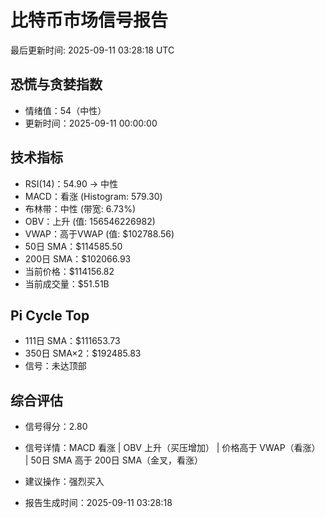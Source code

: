 # 比特币市场信号报告

最后更新时间: 2025-09-11 03:28:18 UTC

## 恐慌与贪婪指数
- 情绪值：54（中性）
- 更新时间：2025-09-11 00:00:00

## 技术指标
- RSI(14)：54.90 → 中性
- MACD：看涨 (Histogram: 579.30)
- 布林带：中性 (带宽: 6.73%)
- OBV：上升 (值: 156546226982)
- VWAP：高于VWAP (值: $102788.56)
- 50日 SMA：$114585.50
- 200日 SMA：$102066.93
- 当前价格：$114156.82
- 当前成交量：$51.51B

## Pi Cycle Top
- 111日 SMA：$111653.73
- 350日 SMA×2：$192485.83
- 信号：未达顶部

## 综合评估
- 信号得分：2.80
- 信号详情：MACD 看涨 | OBV 上升（买压增加） | 价格高于 VWAP（看涨） | 50日 SMA 高于 200日 SMA（金叉，看涨）
- 建议操作：强烈买入

- 报告生成时间：2025-09-11 03:28:18